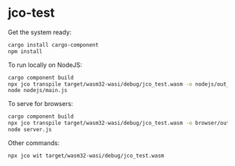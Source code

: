 # jco-test

Get the system ready:

```bash
cargo install cargo-component
npm install
```

To run locally on NodeJS:

```bash
cargo component build
npx jco transpile target/wasm32-wasi/debug/jco_test.wasm -o nodejs/out_dir
node nodejs/main.js
```

To serve for browsers:

```bash
cargo component build
npx jco transpile target/wasm32-wasi/debug/jco_test.wasm -o browser/out_dir --no-nodejs-compat
node server.js
```

Other commands:

```bash
npx jco wit target/wasm32-wasi/debug/jco_test.wasm
```
